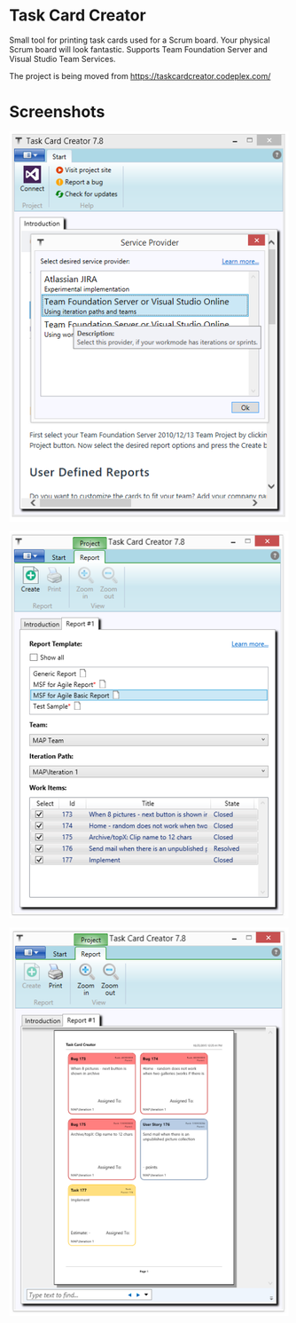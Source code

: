 # Task Card Creator
Small tool for printing task cards used for a Scrum board. Your physical Scrum board will look fantastic. Supports Team Foundation Server and Visual Studio Team Services.

The project is being moved from https://taskcardcreator.codeplex.com/

# Screenshots

![Alt text](/images/screen1.png "Service provider selection")

![Alt text](/images/screen2.png "Select report")

![Alt text](/images/screen3.png "Report ready")
